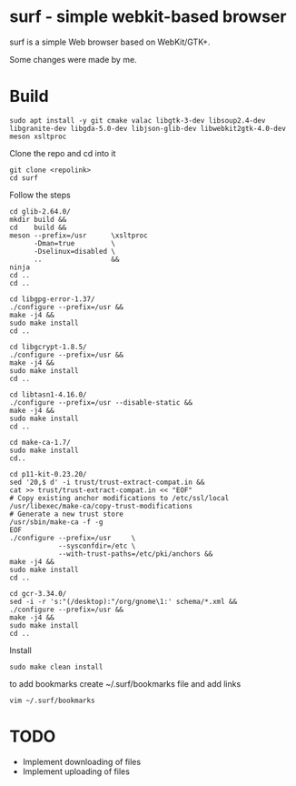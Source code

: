 # surf - simple webkit-based browser

surf is a simple Web browser based on WebKit/GTK+.

Some changes were made by me.

# Build
```
sudo apt install -y git cmake valac libgtk-3-dev libsoup2.4-dev libgranite-dev libgda-5.0-dev libjson-glib-dev libwebkit2gtk-4.0-dev meson xsltproc
```
Clone the repo and cd into it
```
git clone <repolink>
cd surf
```
Follow the steps
```
cd glib-2.64.0/
mkdir build &&
cd    build &&
meson --prefix=/usr      \xsltproc
      -Dman=true         \
      -Dselinux=disabled \
      ..                 &&
ninja
cd ..
cd ..
```
```
cd libgpg-error-1.37/
./configure --prefix=/usr &&
make -j4 &&
sudo make install
cd ..
```
```
cd libgcrypt-1.8.5/
./configure --prefix=/usr &&
make -j4 &&
sudo make install
cd ..
```
```
cd libtasn1-4.16.0/
./configure --prefix=/usr --disable-static &&
make -j4 &&
sudo make install
cd ..
```
```
cd make-ca-1.7/
sudo make install
cd..
```
```
cd p11-kit-0.23.20/
sed '20,$ d' -i trust/trust-extract-compat.in &&
cat >> trust/trust-extract-compat.in << "EOF"
# Copy existing anchor modifications to /etc/ssl/local
/usr/libexec/make-ca/copy-trust-modifications
# Generate a new trust store
/usr/sbin/make-ca -f -g
EOF
./configure --prefix=/usr     \
            --sysconfdir=/etc \
            --with-trust-paths=/etc/pki/anchors &&
make -j4 &&
sudo make install
cd ..
```
```
cd gcr-3.34.0/
sed -i -r 's:"(/desktop):"/org/gnome\1:' schema/*.xml &&
./configure --prefix=/usr &&
make -j4 &&
sudo make install
cd ..
```
Install
```
sudo make clean install
```

to add bookmarks create ~/.surf/bookmarks file and add links
```
vim ~/.surf/bookmarks
```
# TODO
* Implement downloading of files
* Implement uploading of files
